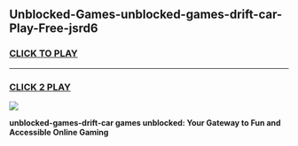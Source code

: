 
## Unblocked-Games-unblocked-games-drift-car-Play-Free-jsrd6
<h3>
<a href="https://premium76.site?title=unblocked-games-drift-car&ref=20A">CLICK TO PLAY</a></h3>
<hr>

<h3>
<a href="https://premium76.site?title=unblocked-games-drift-car&ref=20A">CLICK 2 PLAY</a>
  
</h3>

<a href="https://premium76.site?title=unblocked-games-drift-car&ref=20A"><img src="https://clearcache.store/games.png"></a>


**unblocked-games-drift-car games unblocked: Your Gateway to Fun and Accessible Online Gaming**
